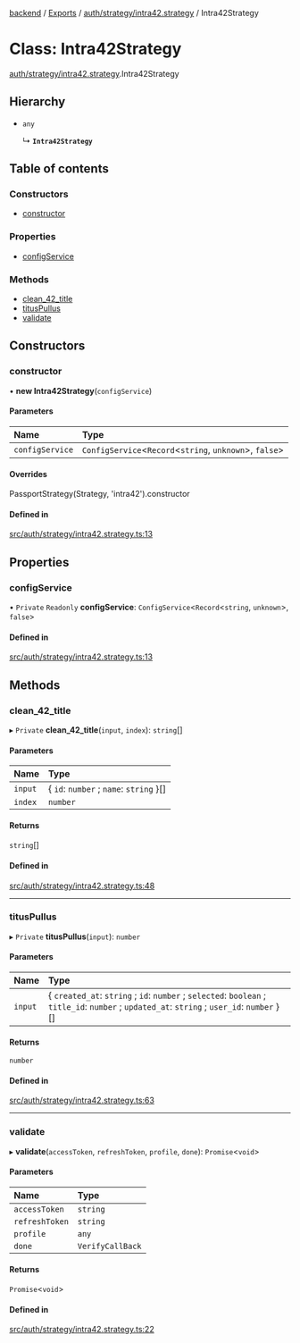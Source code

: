 [backend](../README.md) / [Exports](../modules.md) / [auth/strategy/intra42.strategy](../modules/auth_strategy_intra42_strategy.md) / Intra42Strategy

# Class: Intra42Strategy

[auth/strategy/intra42.strategy](../modules/auth_strategy_intra42_strategy.md).Intra42Strategy

## Hierarchy

- `any`

  ↳ **`Intra42Strategy`**

## Table of contents

### Constructors

- [constructor](auth_strategy_intra42_strategy.Intra42Strategy.md#constructor)

### Properties

- [configService](auth_strategy_intra42_strategy.Intra42Strategy.md#configservice)

### Methods

- [clean\_42\_title](auth_strategy_intra42_strategy.Intra42Strategy.md#clean_42_title)
- [titusPullus](auth_strategy_intra42_strategy.Intra42Strategy.md#tituspullus)
- [validate](auth_strategy_intra42_strategy.Intra42Strategy.md#validate)

## Constructors

### constructor

• **new Intra42Strategy**(`configService`)

#### Parameters

| Name | Type |
| :------ | :------ |
| `configService` | `ConfigService`<`Record`<`string`, `unknown`\>, ``false``\> |

#### Overrides

PassportStrategy(Strategy, &#x27;intra42&#x27;).constructor

#### Defined in

[src/auth/strategy/intra42.strategy.ts:13](https://github.com/GQDeltex/ft_transcendence/blob/main/backend/src/auth/strategy/intra42.strategy.ts#L13)

## Properties

### configService

• `Private` `Readonly` **configService**: `ConfigService`<`Record`<`string`, `unknown`\>, ``false``\>

#### Defined in

[src/auth/strategy/intra42.strategy.ts:13](https://github.com/GQDeltex/ft_transcendence/blob/main/backend/src/auth/strategy/intra42.strategy.ts#L13)

## Methods

### clean\_42\_title

▸ `Private` **clean_42_title**(`input`, `index`): `string`[]

#### Parameters

| Name | Type |
| :------ | :------ |
| `input` | { `id`: `number` ; `name`: `string`  }[] |
| `index` | `number` |

#### Returns

`string`[]

#### Defined in

[src/auth/strategy/intra42.strategy.ts:48](https://github.com/GQDeltex/ft_transcendence/blob/main/backend/src/auth/strategy/intra42.strategy.ts#L48)

___

### titusPullus

▸ `Private` **titusPullus**(`input`): `number`

#### Parameters

| Name | Type |
| :------ | :------ |
| `input` | { `created_at`: `string` ; `id`: `number` ; `selected`: `boolean` ; `title_id`: `number` ; `updated_at`: `string` ; `user_id`: `number`  }[] |

#### Returns

`number`

#### Defined in

[src/auth/strategy/intra42.strategy.ts:63](https://github.com/GQDeltex/ft_transcendence/blob/main/backend/src/auth/strategy/intra42.strategy.ts#L63)

___

### validate

▸ **validate**(`accessToken`, `refreshToken`, `profile`, `done`): `Promise`<`void`\>

#### Parameters

| Name | Type |
| :------ | :------ |
| `accessToken` | `string` |
| `refreshToken` | `string` |
| `profile` | `any` |
| `done` | `VerifyCallBack` |

#### Returns

`Promise`<`void`\>

#### Defined in

[src/auth/strategy/intra42.strategy.ts:22](https://github.com/GQDeltex/ft_transcendence/blob/main/backend/src/auth/strategy/intra42.strategy.ts#L22)
